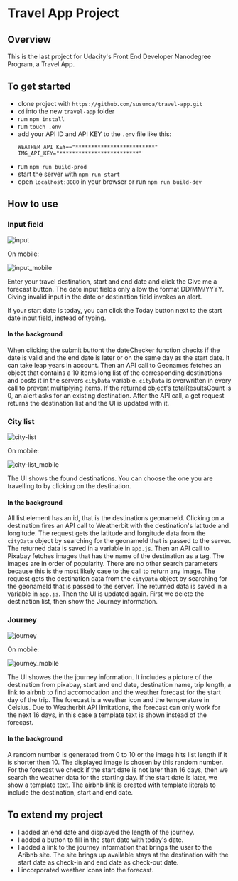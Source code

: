 # Travel App Project

## Overview

This is the last project for Udacity's Front End Developer Nanodegree Program, a Travel App.

## To get started

- clone project with `https://github.com/susumoa/travel-app.git`
- `cd` into the new `travel-app` folder
- run `npm install`
- run `touch .env`
- add your API ID and API KEY to the `.env` file like this:
  ```
  WEATHER_API_KEY=="*************************"
  IMG_API_KEY="*************************"
  ```
- run `npm run build-prod`
- start the server with `npm run start`
- open `localhost:8080` in your browser or run `npm run build-dev`

## How to use

### Input field

![input](./screenshots/input.png)

On mobile:

![input_mobile](./screenshots/input_mobile.png)

Enter your travel destination, start and end date and click the Give me a forecast button. The date input fields only allow the format DD/MM/YYYY. Giving invalid input in the date or destination field invokes an alert.

If your start date is today, you can click the Today button next to the start date input field, instead of typing.

#### In the background

When clicking the submit buttont the dateChecker function checks if the date is valid and the end date is later or on the same day as the start date. It can take leap years in account.
Then an API call to Geonames fetches an object that contains a 10 items long list of the corresponding destinations and posts it in the servers `cityData` variable. `cityData` is overwritten in every call to prevent multiplying items.
If the returned object's totalResultsCount is 0, an alert asks for an existing destination.
After the API call, a get request returns the destination list and the UI is updated with it.

### City list

![city-list](./screenshots/city-list.png)

On mobile:

![city-list_mobile](./screenshots/city-list_mobile.png)

The UI shows the found destinations. You can choose the one you are travelling to by clicking on the destination.

#### In the background

All list element has an id, that is the destinations geonameId.
Clicking on a destination fires an API call to Weatherbit with the destination's latitude and longitude. The request gets the latitude and longitude data from the `cityData` object by searching for the geonameId that is passed to the server. The returned data is saved in a variable in `app.js`.
Then an API call to Pixabay fetches images that has the name of the destination as a tag. The images are in order of popularity. There are no other search parameters because this is the most likely case to the call to return any image. The request gets the destination data from the `cityData` object by searching for the geonameId that is passed to the server. The returned data is saved in a variable in `app.js`.
Then the UI is updated again. First we delete the destination list, then show the Journey information.

### Journey

![journey](./screenshots/journey.png)

On mobile:

![journey_mobile](./screenshots/journey_mobile.png)

The UI showes the the journey information. It includes a picture of the destination from pixabay, start and end date, destination name, trip length, a link to airbnb to find accomodation and the weather forecast for the start day of the trip. The forecast is a weather icon and the temperature in Celsius. Due to Weatherbit API limitations, the forecast can only work for the next 16 days, in this case a template text is shown instead of the forecast.

#### In the background

A random number is generated from 0 to 10 or the image hits list length if it is shorter then 10. The displayed image is chosen by this random number.
For the forecast we check if the start date is not later than 16 days, then we search the weather data for the starting day. If the start date is later, we show a template text.
The airbnb link is created with template literals to include the destination, start and end date.

## To extend my project

- I added an end date and displayed the length of the journey.
- I added a button to fill in the start date with today's date.
- I added a link to the journey information that brings the user to the Aribnb site. The site brings up available stays at the destination with the start date as check-in and end date as check-out date.
- I incorporated weather icons into the forecast.
